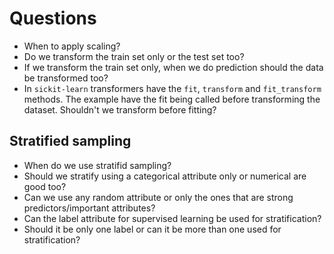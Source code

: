 # Questions

- When to apply scaling?
- Do we transform the train set only or the test set too?
- If we transform the train set only, when we do prediction should the data be transformed too?
- In `sickit-learn` transformers have the `fit`, `transform` and `fit_transform` methods. The example have the fit being called before transforming the dataset. Shouldn't we transform before fitting?

## Stratified sampling

- When do we use stratifid sampling?
- Should we stratify using a categorical attribute only or numerical are good too?
- Can we use any random attribute or only the ones that are strong predictors/important attributes?
- Can the label attribute for supervised learning be used for stratification?
- Should it be only one label or can it be more than one used for stratification?

